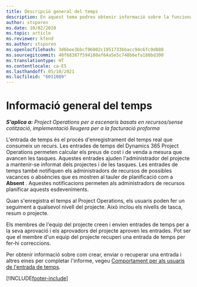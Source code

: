 ```yaml
---
title: Descripció general del temps
description: En aquest tema podreu obtenir informació sobre la funcionalitat de Temps del Dynamics 365 Project Operations.
author: stsporen
ms.date: 10/02/2020
ms.topic: article
ms.reviewer: kfend
ms.author: stsporen
ms.openlocfilehash: 3d6bee3bbcf96002c1951733bbacc94c6fc9d888
ms.sourcegitcommit: 40f68387f594180af64a5e5c748b6efa188bd300
ms.translationtype: HT
ms.contentlocale: ca-ES
ms.lasthandoff: 05/10/2021
ms.locfileid: "6011089"
---
```

# <a name="time-overview"></a>Informació general del temps

_**S'aplica a:** Project Operations per a escenaris basats en recursos/sense cotització, implementació lleugera per a la facturació proforma_

L'entrada de temps és el procés d'enregistrament del temps real que consumeix un recurs. Les entrades de temps del Dynamics 365 Project Operations permeten calcular els preus de cost i de venda a mesura que avancen les tasques. Aquestes entrades ajuden l'administrador del projecte a mantenir-se informat dels projectes i de les tasques. Les entrades de temps també notifiquen els administradors de recursos de possibles vacances o absències que es mostren al tauler de planificació com a **Absent** . Aquestes notificacions permeten als administradors de recursos planificar aquests esdeveniments.

Quan s'enregistra el temps al Project Operations, els usuaris poden fer un seguiment a qualsevol nivell del projecte. Això inclou els nivells de tasca, resum o projecte.

Els membres de l'equip del projecte creen i envien entrades de temps per a la seva aprovació i els aprovadors del projecte aproven les entrades. Pot ser que el membre d'un equip del projecte recuperi una entrada de temps per fer-hi correccions.

Per obtenir informació sobre com crear, enviar o recuperar una entrada i altres eines per completar l'informe, vegeu [Comportament per als usuaris de l'entrada de temps](ui-behavior-time.md).



[!INCLUDE[footer-include](../includes/footer-banner.md)]